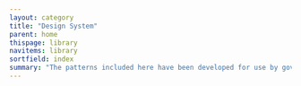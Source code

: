 ```yaml
---
layout: category
title: "Design System"
parent: home
thispage: library
navitems: library
sortfield: index
summary: "The patterns included here have been developed for use by government, public sector and third sector non-commercial organisations in Scotland."
---
```

